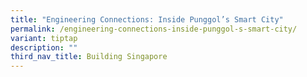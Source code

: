 ```yaml
---
title: "Engineering Connections: Inside Punggol’s Smart City"
permalink: /engineering-connections-inside-punggol-s-smart-city/
variant: tiptap
description: ""
third_nav_title: Building Singapore
---
```


